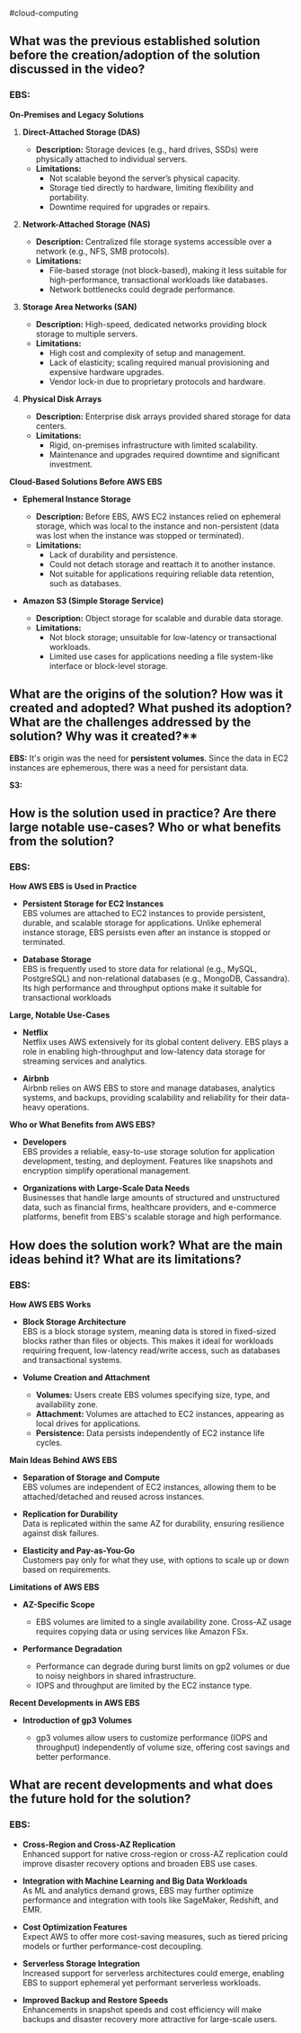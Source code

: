 #cloud-computing 
## What was the previous established solution before the creation/adoption of the solution discussed in the video?

### **EBS:**

 **On-Premises and Legacy Solutions**

1. **Direct-Attached Storage (DAS)**
    
    - **Description:** Storage devices (e.g., hard drives, SSDs) were physically attached to individual servers.
    - **Limitations:**
        - Not scalable beyond the server’s physical capacity.
        - Storage tied directly to hardware, limiting flexibility and portability.
        - Downtime required for upgrades or repairs.
2. **Network-Attached Storage (NAS)**
    
    - **Description:** Centralized file storage systems accessible over a network (e.g., NFS, SMB protocols).
    - **Limitations:**
        - File-based storage (not block-based), making it less suitable for high-performance, transactional workloads like databases.
        - Network bottlenecks could degrade performance.
3. **Storage Area Networks (SAN)**
    
    - **Description:** High-speed, dedicated networks providing block storage to multiple servers.
    - **Limitations:**
        - High cost and complexity of setup and management.
        - Lack of elasticity; scaling required manual provisioning and expensive hardware upgrades.
        - Vendor lock-in due to proprietary protocols and hardware.
4. **Physical Disk Arrays**
    
    - **Description:** Enterprise disk arrays provided shared storage for data centers.
    - **Limitations:**
        - Rigid, on-premises infrastructure with limited scalability.
        - Maintenance and upgrades required downtime and significant investment.

**Cloud-Based Solutions Before AWS EBS**

- **Ephemeral Instance Storage**
    
    - **Description:** Before EBS, AWS EC2 instances relied on ephemeral storage, which was local to the instance and non-persistent (data was lost when the instance was stopped or terminated).
    - **Limitations:**
        - Lack of durability and persistence.
        - Could not detach storage and reattach it to another instance.
        - Not suitable for applications requiring reliable data retention, such as databases.
- **Amazon S3 (Simple Storage Service)**
    
    - **Description:** Object storage for scalable and durable data storage.
    - **Limitations:**
        - Not block storage; unsuitable for low-latency or transactional workloads.
        - Limited use cases for applications needing a file system-like interface or block-level storage.

## What are the origins of the solution? How was it created and adopted? What pushed its adoption? What are the challenges addressed by the solution? Why was it created?**

**EBS:** It's origin was the need for **persistent volumes**. Since the data in EC2 instances are ephemerous, there was a need for persistant data.

**S3:**
## How is the solution used in practice? Are there large notable use-cases? Who or what benefits from the solution?

### **EBS:**

**How AWS EBS is Used in Practice**

- **Persistent Storage for EC2 Instances**  
	EBS volumes are attached to EC2 instances to provide persistent, durable, and scalable storage for applications. Unlike ephemeral instance storage, EBS persists even after an instance is stopped or terminated.

- **Database Storage**  
	EBS is frequently used to store data for relational (e.g., MySQL, PostgreSQL) and non-relational databases (e.g., MongoDB, Cassandra). Its high performance and throughput options make it suitable for transactional workloads

**Large, Notable Use-Cases**

- **Netflix**  
    Netflix uses AWS extensively for its global content delivery. EBS plays a role in enabling high-throughput and low-latency data storage for streaming services and analytics.
    
- **Airbnb**  
    Airbnb relies on AWS EBS to store and manage databases, analytics systems, and backups, providing scalability and reliability for their data-heavy operations.

**Who or What Benefits from AWS EBS?**

- **Developers**  
    EBS provides a reliable, easy-to-use storage solution for application development, testing, and deployment. Features like snapshots and encryption simplify operational management.
    
- **Organizations with Large-Scale Data Needs**  
    Businesses that handle large amounts of structured and unstructured data, such as financial firms, healthcare providers, and e-commerce platforms, benefit from EBS's scalable storage and high performance.

## How does the solution work? What are the main ideas behind it? What are its limitations?

### **EBS:**

**How AWS EBS Works**

- **Block Storage Architecture**  
    EBS is a block storage system, meaning data is stored in fixed-sized blocks rather than files or objects. This makes it ideal for workloads requiring frequent, low-latency read/write access, such as databases and transactional systems.
    
- **Volume Creation and Attachment**
    
    - **Volumes:** Users create EBS volumes specifying size, type, and availability zone.
    - **Attachment:** Volumes are attached to EC2 instances, appearing as local drives for applications.
    - **Persistence:** Data persists independently of EC2 instance life cycles.

**Main Ideas Behind AWS EBS**

- **Separation of Storage and Compute**  
    EBS volumes are independent of EC2 instances, allowing them to be attached/detached and reused across instances.
    
- **Replication for Durability**  
    Data is replicated within the same AZ for durability, ensuring resilience against disk failures.
    
- **Elasticity and Pay-as-You-Go**  
    Customers pay only for what they use, with options to scale up or down based on requirements.

**Limitations of AWS EBS**

- **AZ-Specific Scope**
    
    - EBS volumes are limited to a single availability zone. Cross-AZ usage requires copying data or using services like Amazon FSx.
- **Performance Degradation**
    
    - Performance can degrade during burst limits on gp2 volumes or due to noisy neighbors in shared infrastructure.
    - IOPS and throughput are limited by the EC2 instance type.

**Recent Developments in AWS EBS**

- **Introduction of gp3 Volumes**

	- gp3 volumes allow users to customize performance (IOPS and throughput) independently of volume size, offering cost savings and better performance.

## What are recent developments and what does the future hold for the solution?

### **EBS:**

-  **Cross-Region and Cross-AZ Replication**  
    Enhanced support for native cross-region or cross-AZ replication could improve disaster recovery options and broaden EBS use cases.
    
-  **Integration with Machine Learning and Big Data Workloads**  
    As ML and analytics demand grows, EBS may further optimize performance and integration with tools like SageMaker, Redshift, and EMR.
    
-  **Cost Optimization Features**  
    Expect AWS to offer more cost-saving measures, such as tiered pricing models or further performance-cost decoupling.
    
-  **Serverless Storage Integration**  
    Increased support for serverless architectures could emerge, enabling EBS to support ephemeral yet performant serverless workloads.
    
-  **Improved Backup and Restore Speeds**  
    Enhancements in snapshot speeds and cost efficiency will make backups and disaster recovery more attractive for large-scale users.
